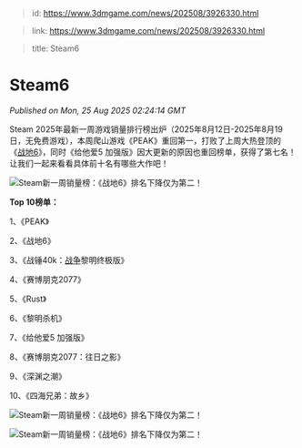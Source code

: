 > id: https://www.3dmgame.com/news/202508/3926330.html

> link: https://www.3dmgame.com/news/202508/3926330.html

> title: Steam6

# Steam6
_Published on Mon, 25 Aug 2025 02:24:14 GMT_

Steam 2025年最新一周游戏销量排行榜出炉（2025年8月12日-2025年8月19日，无免费游戏），本周爬山游戏《PEAK》重回第一，打败了上周大热登顶的《[战地6](https://www.3dmgame.com/games/battlefield6/)》，同时《给他爱5 加强版》因大更新的原因也重回榜单，获得了第七名！让我们一起来看看具体前十名有哪些大作吧！

![Steam新一周销量榜：《战地6》排名下降仅为第二！](https://img.3dmgame.com/uploads/images/news/20250825/1756088626_808733_png_r.webp)

**Top 10榜单：**

1、《PEAK》

2、《战地6》

3、《战锤40k：[战争](https://www.3dmgame.com/tag/zhanzheng_1/)黎明终极版》

4、《赛博朋克2077》

5、《Rust》

6、《黎明杀机》

7、《给他爱5 加强版》

8、《赛博朋克2077：往日之影》

9、《深渊之潮》

10、《四海兄弟：故乡》

![Steam新一周销量榜：《战地6》排名下降仅为第二！](https://img.3dmgame.com/uploads/images/news/20250825/1756088612_110041.jpg)

![Steam新一周销量榜：《战地6》排名下降仅为第二！](https://img.3dmgame.com/uploads/images/news/20250825/1756088612_857896.jpg)
